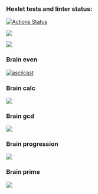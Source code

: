 ### Hexlet tests and linter status:
[![Actions Status](https://github.com/DimasLukas/python-project-lvl1/workflows/hexlet-check/badge.svg)](https://github.com/DimasLukas/python-project-lvl1/actions)

<a href="https://codeclimate.com/github/DimasLukas/python-project-lvl1/maintainability"><img src="https://api.codeclimate.com/v1/badges/4db1a2e930eabe28da92/maintainability" /></a>

<a href="https://codeclimate.com/github/DimasLukas/python-project-lvl1/test_coverage"><img src="https://api.codeclimate.com/v1/badges/4db1a2e930eabe28da92/test_coverage" /></a>

### Brain even
[![asciicast](https://asciinema.org/a/0u9o3zQKRJLIa2KwmXhrMbw8s.svg)](https://asciinema.org/a/0u9o3zQKRJLIa2KwmXhrMbw8s)
### Brain calc
<a href="https://asciinema.org/a/7InDBQJGc87CMeT59Uszw4xHT" target="_blank"><img src="https://asciinema.org/a/7InDBQJGc87CMeT59Uszw4xHT.svg" /></a>
### Brain gcd
<a href="https://asciinema.org/a/5TRilxOKRPGVP8u06vHloYSSr" target="_blank"><img src="https://asciinema.org/a/5TRilxOKRPGVP8u06vHloYSSr.svg" /></a>
### Brain progression
<a href="https://asciinema.org/a/eZEFSmmooXWGBIngNwgzimVQn" target="_blank"><img src="https://asciinema.org/a/eZEFSmmooXWGBIngNwgzimVQn.svg" /></a>
### Brain prime
<a href="https://asciinema.org/a/fVzJ35qqYsmbeq84dVHEA6Vba" target="_blank"><img src="https://asciinema.org/a/fVzJ35qqYsmbeq84dVHEA6Vba.svg" /></a>
